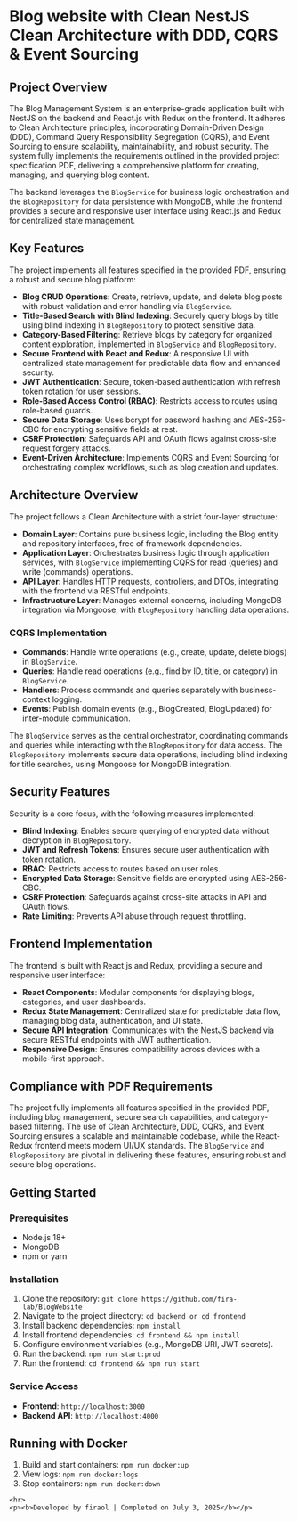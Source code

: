 <!DOCTYPE html>
<html lang="en">
<head>
    <meta charset="UTF-8">
    <meta name="viewport" content="width=device-width, initial-scale=1.0">
 
</head>
<body>
    <h1>Blog website with Clean NestJS Clean Architecture with DDD, CQRS & Event Sourcing</h1>
    <h2>Project Overview</h2>
    <p>
        The Blog Management System is an enterprise-grade application built with NestJS on the backend and React.js with Redux on the frontend. It adheres to Clean Architecture principles, incorporating Domain-Driven Design (DDD), Command Query Responsibility Segregation (CQRS), and Event Sourcing to ensure scalability, maintainability, and robust security. The system fully implements the requirements outlined in the provided project specification PDF, delivering a comprehensive platform for creating, managing, and querying blog content.
    </p>
    <p>
        The backend leverages the <code>BlogService</code> for business logic orchestration and the <code>BlogRepository</code> for data persistence with MongoDB, while the frontend provides a secure and responsive user interface using React.js and Redux for centralized state management.
    </p>
    <h2>Key Features</h2>
    <p>
        The project implements all features specified in the provided PDF, ensuring a robust and secure blog platform:
    </p>
    <ul>
        <li><b>Blog CRUD Operations</b>: Create, retrieve, update, and delete blog posts with robust validation and error handling via <code>BlogService</code>.</li>
        <li><b>Title-Based Search with Blind Indexing</b>: Securely query blogs by title using blind indexing in <code>BlogRepository</code> to protect sensitive data.</li>
        <li><b>Category-Based Filtering</b>: Retrieve blogs by category for organized content exploration, implemented in <code>BlogService</code> and <code>BlogRepository</code>.</li>
        <li><b>Secure Frontend with React and Redux</b>: A responsive UI with centralized state management for predictable data flow and enhanced security.</li>
        <li><b>JWT Authentication</b>: Secure, token-based authentication with refresh token rotation for user sessions.</li>
        <li><b>Role-Based Access Control (RBAC)</b>: Restricts access to routes using role-based guards.</li>
        <li><b>Secure Data Storage</b>: Uses bcrypt for password hashing and AES-256-CBC for encrypting sensitive fields at rest.</li>
        <li><b>CSRF Protection</b>: Safeguards API and OAuth flows against cross-site request forgery attacks.</li>
        <li><b>Event-Driven Architecture</b>: Implements CQRS and Event Sourcing for orchestrating complex workflows, such as blog creation and updates.</li>
    </ul>
    <h2>Architecture Overview</h2>
    <p>
        The project follows a Clean Architecture with a strict four-layer structure:
    </p>
    <ul>
        <li><b>Domain Layer</b>: Contains pure business logic, including the Blog entity and repository interfaces, free of framework dependencies.</li>
        <li><b>Application Layer</b>: Orchestrates business logic through application services, with <code>BlogService</code> implementing CQRS for read (queries) and write (commands) operations.</li>
        <li><b>API Layer</b>: Handles HTTP requests, controllers, and DTOs, integrating with the frontend via RESTful endpoints.</li>
        <li><b>Infrastructure Layer</b>: Manages external concerns, including MongoDB integration via Mongoose, with <code>BlogRepository</code> handling data operations.</li>
    </ul>
    <h3>CQRS Implementation</h3>
    <ul>
        <li><b>Commands</b>: Handle write operations (e.g., create, update, delete blogs) in <code>BlogService</code>.</li>
        <li><b>Queries</b>: Handle read operations (e.g., find by ID, title, or category) in <code>BlogService</code>.</li>
        <li><b>Handlers</b>: Process commands and queries separately with business-context logging.</li>
        <li><b>Events</b>: Publish domain events (e.g., BlogCreated, BlogUpdated) for inter-module communication.</li>
    </ul>
    <p>
        The <code>BlogService</code> serves as the central orchestrator, coordinating commands and queries while interacting with the <code>BlogRepository</code> for data access. The <code>BlogRepository</code> implements secure data operations, including blind indexing for title searches, using Mongoose for MongoDB integration.
    </p>
    <h2>Security Features</h2>
    <p>
        Security is a core focus, with the following measures implemented:
    </p>
    <ul>
        <li><b>Blind Indexing</b>: Enables secure querying of encrypted data without decryption in <code>BlogRepository</code>.</li>
        <li><b>JWT and Refresh Tokens</b>: Ensures secure user authentication with token rotation.</li>
        <li><b>RBAC</b>: Restricts access to routes based on user roles.</li>
        <li><b>Encrypted Data Storage</b>: Sensitive fields are encrypted using AES-256-CBC.</li>
        <li><b>CSRF Protection</b>: Safeguards against cross-site attacks in API and OAuth flows.</li>
        <li><b>Rate Limiting</b>: Prevents API abuse through request throttling.</li>
    </ul>
    <h2>Frontend Implementation</h2>
    <p>
        The frontend is built with React.js and Redux, providing a secure and responsive user interface:
    </p>
    <ul>
        <li><b>React Components</b>: Modular components for displaying blogs, categories, and user dashboards.</li>
        <li><b>Redux State Management</b>: Centralized state for predictable data flow, managing blog data, authentication, and UI state.</li>
        <li><b>Secure API Integration</b>: Communicates with the NestJS backend via secure RESTful endpoints with JWT authentication.</li>
        <li><b>Responsive Design</b>: Ensures compatibility across devices with a mobile-first approach.</li>
    </ul>
    <h2>Compliance with PDF Requirements</h2>
    <p>
        The project fully implements all features specified in the provided PDF, including blog management, secure search capabilities, and category-based filtering. The use of Clean Architecture, DDD, CQRS, and Event Sourcing ensures a scalable and maintainable codebase, while the React-Redux frontend meets modern UI/UX standards. The <code>BlogService</code> and <code>BlogRepository</code> are pivotal in delivering these features, ensuring robust and secure blog operations.
    </p>
    <h2>Getting Started</h2>
    <h3>Prerequisites</h3>
    <ul>
        <li>Node.js 18+</li>
        <li>MongoDB</li>
        <li>npm or yarn</li>
    </ul>
    <h3>Installation</h3>
    <ol>
        <li>Clone the repository: <code>git clone https://github.com/fira-lab/BlogWebsite </code></li>
        <li>Navigate to the project directory: <code>cd backend or cd frontend</code></li>
        <li>Install backend dependencies: <code>npm install</code></li>
        <li>Install frontend dependencies: <code>cd frontend && npm install</code></li>
        <li>Configure environment variables (e.g., MongoDB URI, JWT secrets).</li>
        <li>Run the backend: <code>npm run start:prod</code></li>
        <li>Run the frontend: <code>cd frontend && npm run start</code></li>
    </ol>
    <h3>Service Access</h3>
    <ul>
        <li><b>Frontend</b>: <code>http://localhost:3000</code></li>
        <li><b>Backend API</b>: <code>http://localhost:4000</code></li>
    </ul>
    <h2>Running with Docker</h2>
    <ol>
        <li>Build and start containers: <code>npm run docker:up</code></li>
        <li>View logs: <code>npm run docker:logs</code></li>
        <li>Stop containers: <code>npm run docker:down</code></li>
    </ol>
   
    <hr>
    <p><b>Developed by firaol | Completed on July 3, 2025</b></p>
</body>
</html>
